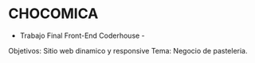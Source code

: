 # CHOCOMICA
- Trabajo Final Front-End Coderhouse -

Objetivos: Sitio web dinamico y responsive 
Tema: Negocio de pasteleria.


